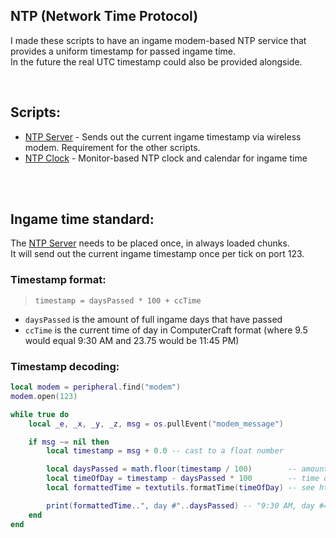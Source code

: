 ## NTP (Network Time Protocol)
I made these scripts to have an ingame modem-based NTP service that provides a uniform timestamp for passed ingame time.  
In the future the real UTC timestamp could also be provided alongside.  

<br>

## Scripts:
- [NTP Server](./NTP-Server/) - Sends out the current ingame timestamp via wireless modem. Requirement for the other scripts.
- [NTP Clock](./NTP-Clock/) - Monitor-based NTP clock and calendar for ingame time

<br><br>

## Ingame time standard:
The [NTP Server](./NTP-Server/) needs to be placed once, in always loaded chunks.  
It will send out the current ingame timestamp once per tick on port 123.  
  
### Timestamp format:  
> `timestamp = daysPassed * 100 + ccTime`  
- `daysPassed` is the amount of full ingame days that have passed  
- `ccTime` is the current time of day in ComputerCraft format (where 9.5 would equal 9:30 AM and 23.75 would be 11:45 PM)  
  
### Timestamp decoding:
```lua
local modem = peripheral.find("modem")
modem.open(123)

while true do
    local _e, _x, _y, _z, msg = os.pullEvent("modem_message")

    if msg ~= nil then
        local timestamp = msg + 0.0 -- cast to a float number

        local daysPassed = math.floor(timestamp / 100)        -- amount of passed days
        local timeOfDay = timestamp - daysPassed * 100        -- time of day in CC format - see https://www.computercraft.info/wiki/Os.time
        local formattedTime = textutils.formatTime(timeOfDay) -- see https://computercraft.info/wiki/Textutils.formatTime

        print(formattedTime..", day #"..daysPassed) -- "9:30 AM, day #420"
    end
end
```
